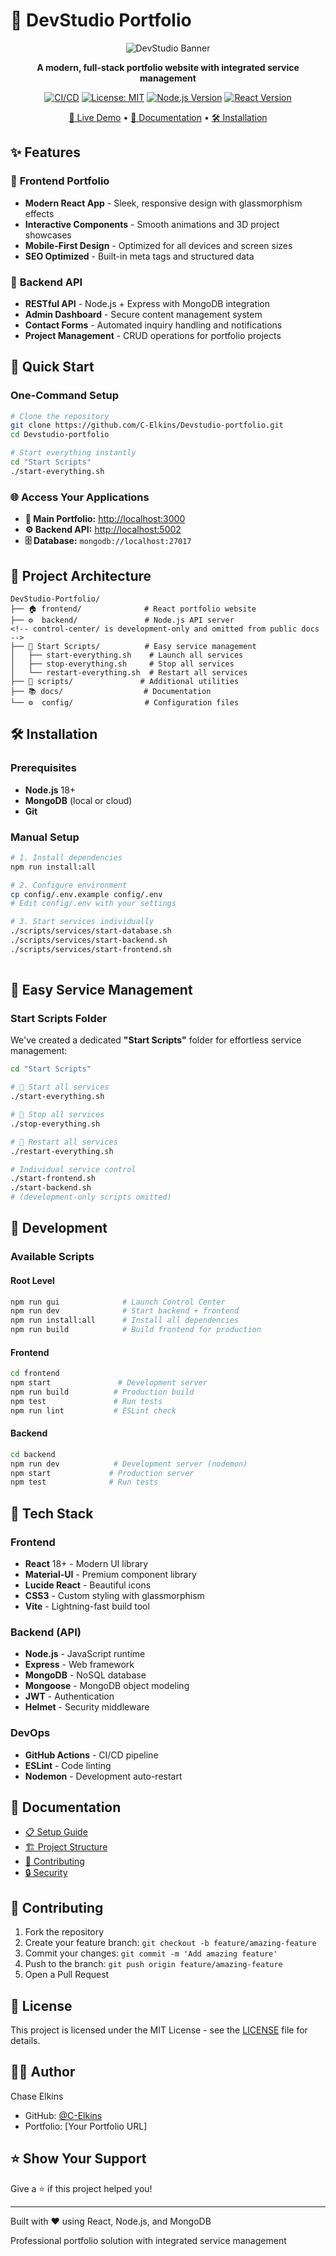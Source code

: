 # 🎨 DevStudio Portfolio

<div align="center">

![DevStudio Banner](https://img.shields.io/badge/DevStudio-Portfolio-blue?style=for-the-badge&logo=react)

**A modern, full-stack portfolio website with integrated service management**

[![CI/CD](https://github.com/C-Elkins/Devstudio-portfolio/actions/workflows/nodejs.yml/badge.svg)](https://github.com/C-Elkins/Devstudio-portfolio/actions/workflows/nodejs.yml)
[![License: MIT](https://img.shields.io/badge/License-MIT-yellow.svg)](https://opensource.org/licenses/MIT)
[![Node.js Version](https://img.shields.io/badge/node-%3E%3D18.0.0-brightgreen)](https://nodejs.org/)
[![React Version](https://img.shields.io/badge/react-%5E18.2.0-blue)](https://reactjs.org/)

[🚀 Live Demo](#) • [📖 Documentation](docs/) • [🛠️ Installation](#installation)

</div>

## ✨ Features

### 🌟 **Frontend Portfolio**
- **Modern React App** - Sleek, responsive design with glassmorphism effects
- **Interactive Components** - Smooth animations and 3D project showcases
- **Mobile-First Design** - Optimized for all devices and screen sizes
- **SEO Optimized** - Built-in meta tags and structured data

### 🔧 **Backend API**
- **RESTful API** - Node.js + Express with MongoDB integration
- **Admin Dashboard** - Secure content management system
- **Contact Forms** - Automated inquiry handling and notifications
- **Project Management** - CRUD operations for portfolio projects

<!-- Control Center (development-only) intentionally omitted from public README -->

## 🚀 Quick Start

### One-Command Setup

```bash
# Clone the repository
git clone https://github.com/C-Elkins/Devstudio-portfolio.git
cd Devstudio-portfolio

# Start everything instantly
cd "Start Scripts"
./start-everything.sh
```

### 🌐 Access Your Applications

- **📱 Main Portfolio:** [http://localhost:3000](http://localhost:3000)
- **⚙️ Backend API:** [http://localhost:5002](http://localhost:5002)
- **🗄️ Database:** `mongodb://localhost:27017`

## 📁 Project Architecture

```
DevStudio-Portfolio/
├── 🏠 frontend/              # React portfolio website
├── ⚙️  backend/               # Node.js API server  
<!-- control-center/ is development-only and omitted from public docs -->
├── 🚀 Start Scripts/          # Easy service management
│   ├── start-everything.sh    # Launch all services
│   ├── stop-everything.sh     # Stop all services
│   └── restart-everything.sh  # Restart all services
├── 📜 scripts/               # Additional utilities
├── 📚 docs/                  # Documentation
└── ⚙️  config/                # Configuration files
```

## 🛠️ Installation

### Prerequisites

- **Node.js** 18+
- **MongoDB** (local or cloud)
- **Git**

### Manual Setup

```bash
# 1. Install dependencies
npm run install:all

# 2. Configure environment
cp config/.env.example config/.env
# Edit config/.env with your settings

# 3. Start services individually
./scripts/services/start-database.sh
./scripts/services/start-backend.sh
./scripts/services/start-frontend.sh
 
```

<!-- Control Center section intentionally removed from public README -->

## 🚀 Easy Service Management

### Start Scripts Folder

We've created a dedicated **"Start Scripts"** folder for effortless service management:

```bash
cd "Start Scripts"

# 🚀 Start all services
./start-everything.sh

# 🛑 Stop all services  
./stop-everything.sh

# 🔄 Restart all services
./restart-everything.sh

# Individual service control
./start-frontend.sh
./start-backend.sh
# (development-only scripts omitted)
```

## 🔧 Development

### Available Scripts

#### Root Level

```bash
npm run gui              # Launch Control Center
npm run dev              # Start backend + frontend
npm run install:all      # Install all dependencies
npm run build            # Build frontend for production
```

#### Frontend

```bash
cd frontend
npm start               # Development server
npm run build          # Production build
npm test               # Run tests
npm run lint           # ESLint check
```

#### Backend

```bash
cd backend
npm run dev            # Development server (nodemon)
npm start             # Production server
npm test              # Run tests
```

<!-- Control Center scripts intentionally omitted from public README -->

## 🌟 Tech Stack

### Frontend

- **React** 18+ - Modern UI library
- **Material-UI** - Premium component library
- **Lucide React** - Beautiful icons
- **CSS3** - Custom styling with glassmorphism
- **Vite** - Lightning-fast build tool

### Backend (API)

- **Node.js** - JavaScript runtime
- **Express** - Web framework
- **MongoDB** - NoSQL database
- **Mongoose** - MongoDB object modeling
- **JWT** - Authentication
- **Helmet** - Security middleware

### DevOps

- **GitHub Actions** - CI/CD pipeline
- **ESLint** - Code linting
- **Nodemon** - Development auto-restart

## 📖 Documentation

- [📋 Setup Guide](docs/SETUP-GUIDE.md)
- [🏗️ Project Structure](docs/PROJECT_STRUCTURE.md)
- [🤝 Contributing](docs/CONTRIBUTING.md)
- [🔒 Security](docs/SECURITY_AUDIT.md)

## 🤝 Contributing

1. Fork the repository
2. Create your feature branch: `git checkout -b feature/amazing-feature`
3. Commit your changes: `git commit -m 'Add amazing feature'`
4. Push to the branch: `git push origin feature/amazing-feature`
5. Open a Pull Request

## 📄 License

This project is licensed under the MIT License - see the [LICENSE](LICENSE) file for details.

## 👨‍💻 Author

Chase Elkins

- GitHub: [@C-Elkins](https://github.com/C-Elkins)
- Portfolio: [Your Portfolio URL]

## ⭐ Show Your Support

Give a ⭐ if this project helped you!

---

Built with ❤️ using React, Node.js, and MongoDB

Professional portfolio solution with integrated service management
